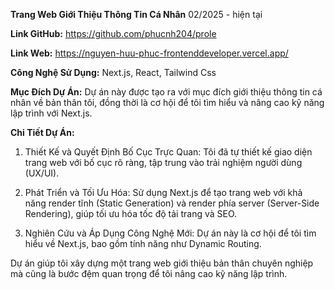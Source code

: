 
**Trang Web Giới Thiệu Thông Tin Cá Nhân**
02/2025 - hiện tại

**Link GitHub:** https://github.com/phucnh204/prole

**Link Web:** https://nguyen-huu-phuc-frontenddeveloper.vercel.app/

**Công Nghệ Sử Dụng:** Next.js, React, Tailwind Css

**Mục Đích Dự Án:** Dự án này được tạo ra với mục đích giới thiệu
thông tin cá nhân về bản thân tôi, đồng thời là cơ hội để tôi tìm
hiểu và nâng cao kỹ năng lập trình với Next.js.

**Chi Tiết Dự Án:**

1. Thiết Kế và Quyết Định Bố Cục Trực Quan: Tôi đã tự thiết kế
giao diện trang web với bố cục rõ ràng, tập trung vào trải nghiệm
người dùng (UX/UI).

2. Phát Triển và Tối Ưu Hóa: Sử dụng Next.js để tạo trang web
với khả năng render tĩnh (Static Generation) và render phía server
(Server-Side Rendering), giúp tối ưu hóa tốc độ tải trang và SEO.

3. Nghiên Cứu và Áp Dụng Công Nghệ Mới: Dự án này là cơ hội
để tôi tìm hiểu về Next.js, bao gồm tính năng như Dynamic Routing.

Dự án giúp tôi xây dựng một trang web giới thiệu bản thân
chuyên nghiệp mà cũng là bước đệm quan trọng để tôi nâng cao
kỹ năng lập trình.

